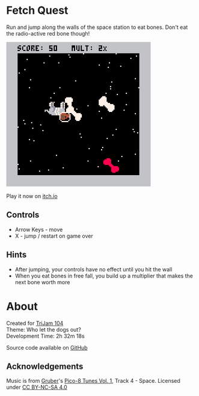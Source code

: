 # Fetch Quest
Run and jump along the walls of the space station to eat bones. 
Don't eat the radio-active red bone though!


[![Dog in space suit floating through space surrounded by multiple white bones and one red bone](images/cover.png)](https://caterpillargames.itch.io/fetch-quest)

Play it now on [itch.io](https://caterpillargames.itch.io/fetch-quest)


## Controls
* Arrow Keys - move
* X - jump / restart on game over



## Hints
* After jumping, your controls have no effect until you hit the wall
* When you eat bones in free fall, you build up a multiplier that makes the next bone worth more



# About
Created for [TriJam 104](https://itch.io/jam/trijam-104/entries)  
Theme: Who let the dogs out?  
Development Time: 2h 32m 18s  


Source code available on [GitHub](https://github.com/CaterpillarGames/pico8-games/tree/master/carts/fetch-quest)


## Acknowledgements
Music is from [Gruber](https://www.lexaloffle.com/bbs/?uid=11292)'s [Pico-8 Tunes Vol. 1](https://www.lexaloffle.com/bbs/?tid=29008), Track 4 - Space. 
Licensed under [CC BY-NC-SA 4.0](https://creativecommons.org/licenses/by-nc-sa/4.0/)



